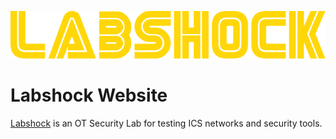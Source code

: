 <p align="center">
  <img src="img/logo.png"/>
</p>

# Labshock Website

[Labshock](https://github.com/zakharb/labshock) is an OT Security Lab for testing ICS networks and security tools.
